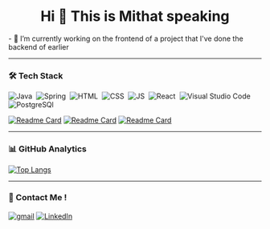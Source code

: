<h1 align="center">Hi 👋 This is Mithat speaking</h1>
- 🔭 I’m currently working on the frontend of a project that I've done the backend of earlier

<hr class="dotted">

### 🛠 Tech Stack
![Java](https://img.shields.io/badge/-Java-05122A?style=for-the-badge&logo=java&logoColor=E06C00)&nbsp;
![Spring](https://img.shields.io/badge/Spring-05122A?style=for-the-badge&logo=spring&logoColor=72AC41)&nbsp;
![HTML](https://img.shields.io/badge/-HTML-05122A?style=for-the-badge&logo=HTML5&logoColor=E34F26)&nbsp;
![CSS](https://img.shields.io/badge/-CSS-05122A?style=for-the-badge&logo=CSS3&logoColor=268FC9)&nbsp;
![JS](https://img.shields.io/badge/-Javascript-05122A?style=for-the-badge&logo=javascript)&nbsp;
![React](https://img.shields.io/badge/-React-05122A?style=for-the-badge&logo=react)&nbsp;
![Visual Studio Code](https://img.shields.io/badge/-Visual%20Studio%20Code-05122A?style=for-the-badge&logo=visual-studio-code&logoColor=007ACC)&nbsp;
![PostgreSQl](https://img.shields.io/badge/Postgre%20Sql-05122A?style=for-the-badge&logo=postgresql)&nbsp;

[![Readme Card](https://github-readme-stats.vercel.app/api/pin/?username=w1that&repo=vetwebapp-react)](https://github.com/w1that/vetwebapp-react)
[![Readme Card](https://github-readme-stats.vercel.app/api/pin/?username=w1that&repo=Car-Rental-With-React)](https://github.com/w1that/Car-Rental-With-React)
[![Readme Card](https://github-readme-stats.vercel.app/api/pin/?username=w1that&repo=sandbox-projects)](https://github.com/w1that/sandbox-projects)



<hr class="dotted">

### 📊 GitHub Analytics  

[![Top Langs](https://github-readme-stats.vercel.app/api/top-langs/?username=w1that&layout=compact)](https://github.com/w1that/github-readme-stats)


<hr class="dotted">


 


### 📩 Contact Me ! 

<a href="mailto:marmarisco860@gmail.com" target="blank"><img align="center" src="https://img.shields.io/badge/Gmail-D14836?style=for-the-badge&logo=gmail&logoColor=white" alt="gmail" /></a>
<a href="https://www.linkedin.com/in/mithat-akbulut-5221401b3/" target="blank"><img align="center" src="https://img.shields.io/badge/LinkedIn-0077B5?style=for-the-badge&logo=linkedin&logoColor=white" alt="LinkedIn" /></a>

